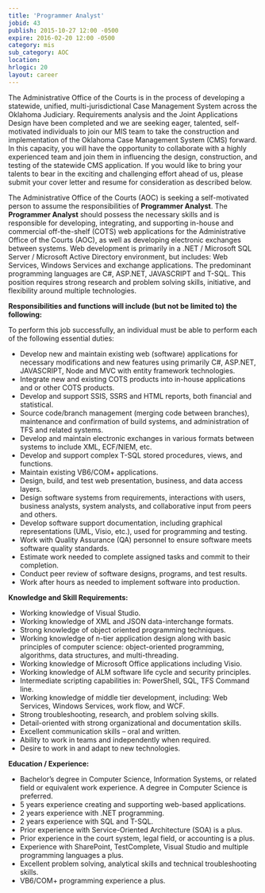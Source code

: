 ```yaml
---
title: 'Programmer Analyst'
jobid: 43
publish: 2015-10-27 12:00 -0500
expire: 2016-02-20 12:00 -0500
category: mis
sub_category: AOC
location: 
hrlogic: 20
layout: career
---
```

<p>The Administrative Office of the Courts is in the process of developing a statewide, unified, multi-jurisdictional Case Management System across the Oklahoma Judiciary.  Requirements analysis and the Joint Applications Design have been completed and we are seeking eager, talented, self-motivated individuals to join our MIS team to take the construction and implementation of the Oklahoma Case Management System (CMS) forward.  In this capacity, you will have the opportunity to collaborate with a highly experienced team and join them in influencing the design, construction, and testing of the statewide CMS application.  If you would like to bring your talents to bear in the exciting and challenging effort ahead of us, please submit your cover letter and resume for consideration as described below.</p>
<p>The Administrative Office of the Courts (AOC) is seeking a self-motivated person to assume the responsibilities of <strong>Programmer Analyst</strong>. The <strong>Programmer Analyst</strong> should possess the necessary skills and is responsible for developing, integrating, and supporting in-house and commercial off-the-shelf (COTS) web applications for the Administrative Office of the Courts (AOC), as well as developing electronic exchanges between systems. Web development is primarily in a .NET / Microsoft SQL Server / Microsoft Active Directory environment, but includes: Web Services, Windows Services and exchange applications. The predominant programming languages are C#, ASP.NET, JAVASCRIPT and T-SQL. This position requires strong research and problem solving skills, initiative, and flexibility around multiple technologies.</p>
<p><strong>Responsibilities and functions will include (but not be limited to) the following:</strong></p>
<p>To perform this job successfully, an individual must be able to perform each of the following essential duties:</p>
<ul>
<li>Develop new and maintain existing web (software) applications for necessary modifications and new features using primarily C#, ASP.NET, JAVASCRIPT, Node and MVC with entity framework technologies.</li>
<li>Integrate new and existing COTS products into in-house applications and or other COTS products.</li>
<li>Develop and support SSIS, SSRS and HTML reports, both financial and statistical.</li>
<li>Source code/branch management (merging code between branches), maintenance and confirmation of build systems, and administration of TFS and related systems.</li>
<li>Develop and maintain electronic exchanges in various formats between systems to include XML, ECF/NIEM, etc.</li>
<li>Develop and support complex T-SQL stored procedures, views, and functions.</li>
<li>Maintain existing VB6/COM+ applications.</li>
<li>Design, build, and test web presentation, business, and data access layers.</li>
<li>Design software systems from requirements, interactions with users, business analysts, system analysts, and collaborative input from peers and others.</li>
<li>Develop software support documentation, including graphical representations (UML, Visio, etc.), used for programming and testing.</li>
<li>Work with Quality Assurance (QA) personnel to ensure software meets software quality standards.</li>
<li>Estimate work needed to complete assigned tasks and commit to their completion.</li>
<li>Conduct peer review of software designs, programs, and test results.</li>
<li>Work after hours as needed to implement software into production.</li>
</ul>
<p><strong>Knowledge and Skill Requirements:</strong></p>
<ul>
<li>Working knowledge of Visual Studio.</li>
<li>Working knowledge of XML and JSON data-interchange formats.</li>
<li>Strong knowledge of object oriented programming techniques.</li>
<li>Working knowledge of n-tier application design along with basic principles of computer science: object-oriented programming, algorithms, data structures, and multi-threading.</li>
<li>Working knowledge of Microsoft Office applications including Visio.</li>
<li>Working knowledge of ALM software life cycle and security principles.</li>
<li>Intermediate scripting capabilities in: PowerShell, SQL, TFS Command line.</li>
<li>Working knowledge of middle tier development, including:  Web Services, Windows Services, work flow, and WCF.</li>
<li>Strong troubleshooting, research, and problem solving skills.</li>
<li>Detail-oriented with strong organizational and documentation skills.</li>
<li>Excellent communication skills – oral and written.</li>
<li>Ability to work in teams and independently when required.</li>
<li>Desire to work in and adapt to new technologies.</li>
</ul>
<p><strong>Education / Experience:</strong></p>
<ul>
<li>Bachelor’s degree in Computer Science, Information Systems, or related field or equivalent work experience.  A degree in Computer Science is preferred.</li>
<li>5 years experience creating and supporting web-based applications.</li>
<li>2 years experience with .NET programming.</li>
<li>2 years experience with SQL and T-SQL.</li>
<li>Prior experience with Service-Oriented Architecture (SOA) is a plus.</li>
<li>Prior experience in the court system, legal field, or accounting is a plus.</li>
<li>Experience with SharePoint, TestComplete, Visual Studio and multiple programming languages a plus.</li>
<li>Excellent problem solving, analytical skills and technical troubleshooting skills.</li>
<li>VB6/COM+ programming experience a plus.</li></ul>